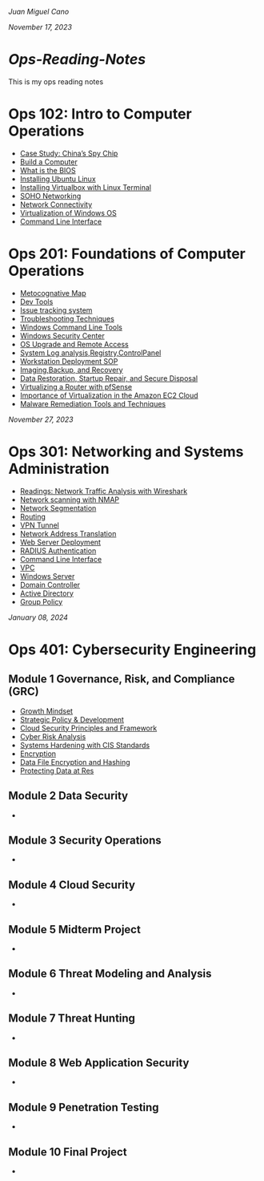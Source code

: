 *Juan Miguel Cano*

*November 17, 2023*

# *Ops-Reading-Notes*
This is my ops reading notes
# Ops 102: Intro to Computer Operations
- [Case Study: China’s Spy Chip](reading1.md)
- [Build a Computer](reading2.md)
- [What is the BIOS](reading3.md)
- [Installing Ubuntu Linux](reading4.md)
- [Installing Virtualbox with Linux Terminal](reading5.md)
- [SOHO Networking](reading6.md)
- [Network Connectivity](reading7.md)
- [Virtualization of Windows OS](reading8.md)
- [Command Line Interface](reading9.md)

# Ops 201: Foundations of Computer Operations
- [Metocognative Map](prompt-engineering.md)
- [Dev Tools](201reading2.md)
- [Issue tracking system](201reading3.md)
- [Troubleshooting Techniques](201reading4.md)
- [Windows Command Line Tools](201reading5.md)
- [Windows Security Center](201reading6.md)
- [OS Upgrade and Remote Access](201reading7.md)
- [System Log analysis,Registry,ControlPanel](201reading8.md)
- [Workstation Deployment SOP](201reading9.md)
- [Imaging,Backup, and Recovery](201reading10.md)
- [Data Restoration, Startup Repair, and Secure Disposal](201reading11.md)
- [Virtualizing a Router with pfSense](201reading12.md)
- [Importance of Virtualization in the Amazon EC2 Cloud](201reading13.md)
- [Malware Remediation Tools and Techniques](201reading14.md)

*November 27, 2023* 
# Ops 301: Networking and Systems Administration

- [Readings: Network Traffic Analysis with Wireshark](301reading1.md)
- [Network scanning with NMAP](301reading2.md)
- [Network Segmentation](301reading3.md)
- [Routing](301reading4.md)
- [VPN Tunnel](301reading5.md)
- [Network Address Translation](301reading6.md)
- [Web Server Deployment](301reading7.md)
- [RADIUS Authentication](301reading8.md)
- [Command Line Interface](301reading9.md)
- [VPC](301reading10.md)
- [Windows Server](301reading11.md)
- [Domain Controller](301reading12.md)
- [Active Directory](301reading13.md)
- [Group Policy](301reading14.md)

*January 08, 2024*
# Ops 401: Cybersecurity Engineering

## Module 1 Governance, Risk, and Compliance (GRC)
- [Growth Mindset ](401reading1.md)
- [Strategic Policy & Development]()
- [Cloud Security Principles and Framework]()
- [Cyber Risk Analysis]()
- [Systems Hardening with CIS Standards]()
- [Encryption]()
- [Data File Encryption and Hashing]()
- [Protecting Data at Res]()
## Module 2 Data Security
- [ ]()


## Module 3 Security Operations
- [ ]()


## Module 4 Cloud Security
- [ ]()



## Module 5 Midterm Project
- [ ]()



## Module 6 Threat Modeling and Analysis
- [ ]()



## Module 7 Threat Hunting
- [ ]()


## Module 8 Web Application Security
- [ ]()


## Module 9 Penetration Testing
- [ ]()


## Module 10 Final Project
- [ ]()
